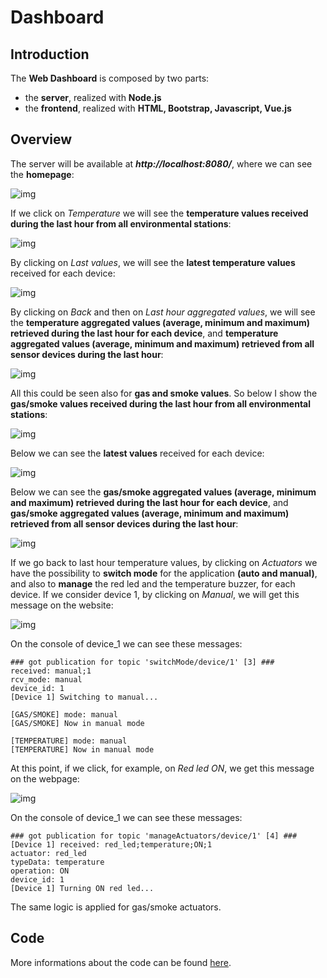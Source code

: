 # Dashboard

## Introduction
The **Web Dashboard** is composed by two parts:

- the **server**, realized with **Node.js**
- the **frontend**, realized with **HTML, Bootstrap, Javascript, Vue.js**

## Overview
The server will be available at ***http://localhost:8080/***, where we can see the **homepage**:

![img](https://github.com/IvanGiacomoni/Iot-Individual-Assignments/blob/main/SecondAssignment/images/homepage.png)

If we click on *Temperature* we will see the **temperature values received during the last hour from all environmental stations**:

![img](https://github.com/IvanGiacomoni/Iot-Individual-Assignments/blob/main/SecondAssignment/images/temperature_last_hour.png)

By clicking on *Last values*, we will see the **latest temperature values** received for each device:

![img](https://github.com/IvanGiacomoni/Iot-Individual-Assignments/blob/main/SecondAssignment/images/temperature_latest.png)

By clicking on *Back* and then on *Last hour aggregated values*, we will see the **temperature aggregated values (average, minimum and maximum) retrieved during the last hour for each device**, and **temperature aggregated values (average, minimum and maximum) retrieved from all sensor devices during the last hour**:

![img](https://github.com/IvanGiacomoni/Iot-Individual-Assignments/blob/main/SecondAssignment/images/temperature_aggregated_values.png)

All this could be seen also for **gas and smoke values**. So below I show the **gas/smoke values received during the last hour from all environmental stations**:

![img](https://github.com/IvanGiacomoni/Iot-Individual-Assignments/blob/main/SecondAssignment/images/gas_smoke_last_hour.png)

Below we can see the **latest values** received for each device:

![img](https://github.com/IvanGiacomoni/Iot-Individual-Assignments/blob/main/SecondAssignment/images/gas_smoke_latest.png)

Below we can see the **gas/smoke aggregated values (average, minimum and maximum) retrieved during the last hour for each device**, and **gas/smoke aggregated values (average, minimum and maximum) retrieved from all sensor devices during the last hour**:

![img](https://github.com/IvanGiacomoni/Iot-Individual-Assignments/blob/main/SecondAssignment/images/gas_smoke_aggregated_values.png)

If we go back to last hour temperature values, by clicking on *Actuators* we have the possibility to **switch mode** for the application **(auto and manual)**, and also to **manage** the red led and the temperature buzzer, for each device. If we consider device 1, by clicking on *Manual*, we will get this message on the website:

![img](https://github.com/IvanGiacomoni/Iot-Individual-Assignments/blob/main/SecondAssignment/images/switchToManual.png)

On the console of device_1 we can see these messages:

```
### got publication for topic 'switchMode/device/1' [3] ###
received: manual;1
rcv_mode: manual
device_id: 1
[Device 1] Switching to manual...

[GAS/SMOKE] mode: manual
[GAS/SMOKE] Now in manual mode

[TEMPERATURE] mode: manual
[TEMPERATURE] Now in manual mode
```

At this point, if we click, for example, on *Red led ON*, we get this message on the webpage:

![img](https://github.com/IvanGiacomoni/Iot-Individual-Assignments/blob/main/SecondAssignment/images/red_led_ON.png)

On the console of device_1 we can see these messages:

```
### got publication for topic 'manageActuators/device/1' [4] ###
[Device 1] received: red_led;temperature;ON;1
actuator: red_led
typeData: temperature
operation: ON
device_id: 1
[Device 1] Turning ON red led...
```

The same logic is applied for gas/smoke actuators.

## Code
More informations about the code can be found [here](https://github.com/IvanGiacomoni/Iot-Individual-Assignments/blob/main/SecondAssignment/dashboard/dashboard_code.md).
